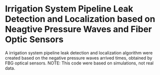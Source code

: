 # Irrigation System Pipeline Leak Detection and Localization based on Neagtive Pressure Waves and Fiber Optic Sensors

A irrigation system pipeline leak detection and localization algorithm were created based on the negative pressure waves arrived times, obtained by FBG optical sensors. 
NOTE: This code were based on simulations, not real data.
